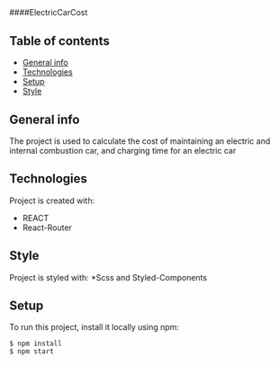 ##
####ElectricCarCost
##
## Table of contents
* [General info](#general-info)
* [Technologies](#technologies)
* [Setup](#setup)
* [Style](#style)

## General info
The project is used to calculate the cost of maintaining an electric and internal combustion car, and charging time for an electric car
## Technologies
Project is created with:
* REACT
* React-Router
## Style 
Project is styled with:
*Scss and Styled-Components
## Setup
To run this project, install it locally using npm:
```
$ npm install
$ npm start
```
